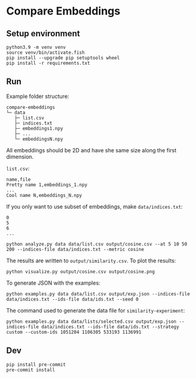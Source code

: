 # Compare Embeddings

## Setup environment
```shell
python3.9 -m venv venv
source venv/bin/activate.fish
pip install --upgrade pip setuptools wheel
pip install -r requirements.txt
```

## Run

Example folder structure:
```
compare-embeddings
└─ data
   ├─ list.csv
   ├─ indices.txt
   ├─ embeddings1.npy
   ├─ ...
   └─ embeddingsN.npy
```

All embeddings should be 2D and have she same size along the first dimension.

`list.csv`:
```csv
name,file
Pretty name 1,embeddings_1.npy
...
Cool name N,embeddings_N.npy
```

If you only want to use subset of embeddings, make `data/indices.txt`:
```
0
5
6
...
```

```shell
python analyze.py data data/list.csv output/cosine.csv --at 5 10 50 200 --indices-file data/indices.txt --metric cosine
```

The results are written to `output/similarity.csv`. To plot the results:

```shell
python visualize.py output/cosine.csv output/cosine.png
```

To generate JSON with the examples:
```shell
python examples.py data data/list.csv output/exp.json --indices-file data/indices.txt --ids-file data/ids.txt --seed 0
```

The command used to generate the data file for `similarity-experiment`:
```shell
python examples.py data data/lists/selected.csv output/exp.json --indices-file data/indices.txt --ids-file data/ids.txt --strategy custom --custom-ids 1051204 1106305 533193 1136991
```

## Dev
```shell
pip install pre-commit
pre-commit install
```

